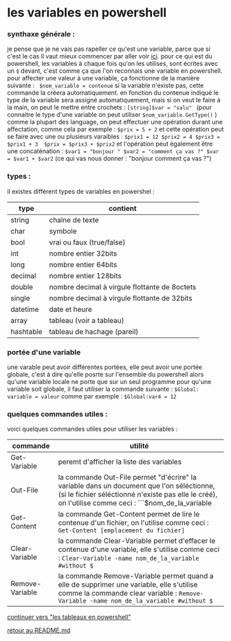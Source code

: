 # les variables en powershell

### synthaxe générale :

je pense que je ne vais pas rapeller ce qu'est une variable, parce que si c'est le cas il vaut mieux commencer par aller voir [ici](https://www.youtube.com/watch?v=t8b9f5M9yoY).
pour ce qui est du powershell, les variables à chaque fois qu'on les utilises, sont écrites avec un ```$``` devant, c'est comme ça que l'on reconnais une variable en powershell.
pour affecter une valeur à une variable, ça fonctionne de la manière suivante : ``` $nom_variable = contenue``` si la variable n'existe pas, cette commande la créera automatiquement.
en fonction du contenue indiqué le type de la variable sera assigné automatiquement, mais si on veut le faire à la main, on peut le mettre entre crochets : ```[string]$var = "salu" ``` 
(pour connaitre le type d'une variable on peut utiliser ```$nom_variable.GetType()``` )
comme la plupart des language, on peut effectuer une opération durant une affectation, comme cela par exemple : ```$prix = 5 + 2``` et cette opération peut se faire avec une ou plusieurs varaibles : ```$prix1 = 12
$prix2 = 4
$prix3 = $prix1 + 3 
$prix = $prix3 + $prix2```
et l'opération peut également être une concaténation : ```$var1 = "bonjour "
$var2 = "comment ça vas ?"
$var = $var1 + $var2``` (ce qui vas nous donner : "bonjour comment ça vas ?")


### types :

il existes différent types de variables en powershel : 

|type |contient |
|--|-----------|
|string |chaîne de texte |
|char |symbole |
|bool |vrai ou faux (true/false) |
|int |nombre entier 32bits |
|long |nombre entier 64bits |
|decimal |nombre entier 128bits |
|double |nombre decimal à virgule flottante de 8octets |
|single |nombre decimal à virgule flottante de 32bits |
|datetime |date et heure |
|array |tableau (voir a tableau) |
|hashtable |tableau de hachage (pareil) |

### portée d'une variable 

une varable peut avoir différentes portées, elle peut avoir une portée globale, c'est à dire qu'elle posrte sur l'ensemble du powershell alors qu'une variable locale ne porte que sur un seul programme 
pour qu'une variable soit globale, il faut utiliser la commande suivante : ```$Global: variable = valeur``` comme par exemple : ```$Global:var4 = 12``` 

### quelques commandes utiles :

voici quelques commandes utiles pour utiliser les variables :

|commande |utilité |
|-------|-----------|
|Get-Variable  |peremt d'afficher la liste des variables |
|Out-File | la commande Out-File permet "d'écrire" la variable dans un document que l'on séléctionne, (si le fichier séléctionné n'existe pas elle le créé), on l'utilise comme ceci : ```$nom_de_la_variable | Out-File [emplacement du fichier]```  |
|Get-Content | la commande Get-Content permet de lire le contenue d'un fichier, on l'utilise comme ceci : ```Get-Content [emplacement du fichier]``` |
|Clear-Variable | la commande Clear-Variable permet d'effacer le contenue d'une variable, elle s'utilise comme ceci : ```Clear-Variable -name nom_de_la_variable #without $```|
|Remove-Variable | la commande Remove-Variable permet quand a elle de supprimer une variable, elle s'utilise comme la commande clear variable : ```Remove-Variable -name nom_de_la_variable #without $```|



[continuer vers "les tableaux en powershell"](https://github.com/LBROCHARD/cours-linux/blob/main/cours/les_tableaux.md)

[retour au README.md](https://github.com/LBROCHARD/cours-linux)
